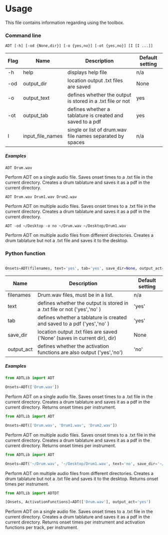 # Usage

This file contains information regarding using the toolbox.

### Command line

    ADT [-h] [-od {None,dir}] [-o {yes,no}] [-ot {yes,no}] [I [I ...]]   
    
| Flag   | Name           |   Description                                                       | Default setting  |
| ----  |  -------  | ----- |   ------   |   
| -h     |  help             |   displays help file                                              | n/a     |                                        
| -od    |   output_dir      |   location output .txt files are saved                            | None | 
| -o      | output_text     | defines whether the output is stored in a .txt file or not    | yes |
| -ot    |   output_tab     |   defines whether a tablature is created and saved to a pdf       | yes|
| I      |   input_file_names|   single or list of drum.wav file names separated by spaces                     |  n/a |

##### Examples

    ADT Drum.wav
    
Perform ADT on a single audio file. Saves onset times to a .txt file in the current directory. Creates a drum tablature and saves it as a pdf in the current directory.
    
    ADT Drum.wav Drum1.wav Drum2.wav

Perform ADT on multiple audio files. Saves onset times to a .txt file in the current directory. Creates a drum tablature and saves it as a pdf in the current directory.
    
    ADT -od ~/Desktop -o no ~/Drum.wav ~/Desktop/Drum1.wav 

Perform ADT on multiple audio files from different directories. Creates a drum tablature but not a .txt file and saves it to the desktop.

  
### Python function


```Python

Onsets=ADT(filenames, text='yes', tab='yes', save_dir=None, output_act='no')

```
| Name           |   Description                                                       | Default setting  |
|  -------  | ----- |   ------   |   
|       filenames      | Drum.wav files, must be in a list.                                        | n/a     |                                           
|   text     |   defines whether the output is stored in a .txt file or not ('yes','no' )                           | 'yes' |
|   tab  |   defines whether a tablature is created and saved to a pdf ('yes','no' )                           | 'yes' |
|   save_dir      |   location output .txt files are saved ('None' (saves in current dir), dir)                     | None | 
|   output_act    |   defines whether the activation functions are also output ('yes','no')                     | 'no' | 

##### Examples

```Python
from ADTLib import ADT

Onsets=ADT(['Drum.wav'])
```
Perform ADT on a single audio file. Saves onset times to a .txt file in the current directory. Creates a drum tablature and saves it as a pdf in the current directory. Returns onset times per instrument.

```Python
from ADTLib import ADT

Onsets=ADT(['Drum.wav', 'Drum1.wav', 'Drum2.wav'])
```
Perform ADT on multiple audio files. Saves onset times to a .txt file in the current directory. Creates a drum tablature and saves it as a pdf in the current directory. Returns onset times per instrument.

```Python
from ADTLib import ADT

Onsets=ADT('~/Drum.wav', '~/Desktop/Drum1.wav', text='no', save_dir='~/Desktop')
```    
Perform ADT on multiple audio files from different directories. Creates a drum tablature but not a .txt file and saves it to the desktop. Returns onset times per instrument.

```Python
from ADTLib import ADTDT

[Onsets, ActivationFunctions]=ADT(['Drum.wav'], output_act='yes')
```    
Perform ADT on a single audio file. Saves onset times to a .txt file in the current directory. Creates a drum tablature and saves it as a pdf in the current directory. Returns onset times per instrument and activation functions per track, per instrument.



